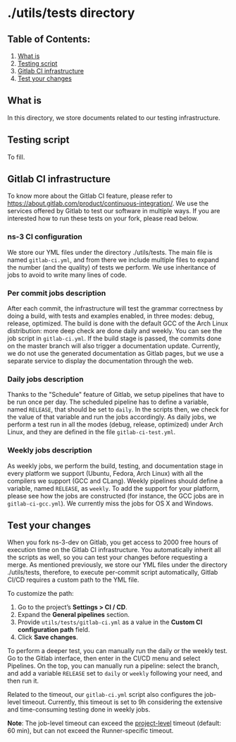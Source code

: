 ./utils/tests directory
=======================

## Table of Contents:

1) [What is](#what-is)
2) [Testing script](#testing-script)
3) [Gitlab CI infrastructure](#gitlab-ci-infrastructure)
4) [Test your changes](#test-your-changes)

## What is

In this directory, we store documents related to our testing infrastructure.

## Testing script
To fill.

## Gitlab CI infrastructure

To know more about the Gitlab CI feature, please refer to https://about.gitlab.com/product/continuous-integration/. We use the services offered by Gitlab to test our software in multiple ways. If you are interested how to run these tests on your fork, please read below.

### ns-3 CI configuration

We store our YML files under the directory ./utils/tests. The main file is named `gitlab-ci.yml`, and from there we include multiple files to expand the number (and the quality) of tests we perform. We use inheritance of jobs to avoid to write many lines of code.

### Per commit jobs description

After each commit, the infrastructure will test the grammar correctness by doing a build, with tests and examples enabled, in three modes: debug, release, optimized. The build is done with the default GCC of the Arch Linux distribution: more deep check are done daily and weekly. You can see the job script in `gitlab-ci.yml`. If the build stage is passed, the commits done on the master branch will also trigger a documentation update. Currently, we do not use the generated documentation as Gitlab pages, but we use a separate service to display the documentation through the web.

### Daily jobs description

Thanks to the "Schedule" feature of Gitlab, we setup pipelines that have to be run once per day. The scheduled pipeline has to define a variable, named `RELEASE`, that should be set to `daily`. In the scripts then, we check for the value of that variable and run the jobs accordingly. As daily jobs, we perform a test run in all the modes (debug, release, optimized) under Arch Linux, and they are defined in the file `gitlab-ci-test.yml`.

### Weekly jobs description

As weekly jobs, we perform the build, testing, and documentation stage in every platform we support (Ubuntu, Fedora, Arch Linux) with all the compilers we support (GCC and CLang). Weekly pipelines should define a variable, named `RELEASE`, as `weekly`. To add the support for your platform, please see how the jobs are constructed (for instance, the GCC jobs are in `gitlab-ci-gcc.yml`). We currently miss the jobs for OS X and Windows.

## Test your changes

When you fork ns-3-dev on Gitlab, you get access to 2000 free hours of execution time on the Gitlab CI infrastructure. You automatically inherit all the scripts as well, so you can test your changes before requesting a merge. As mentioned previously, we store our YML files under the directory ./utils/tests, therefore, to execute per-commit script automatically, Gitlab CI/CD requires a custom path to the YML file.

To customize the path:

1. Go to the project’s **Settings > CI / CD**.
2. Expand the **General pipelines** section.
3. Provide `utils/tests/gitlab-ci.yml` as a value in the **Custom CI configuration path** field.
4. Click **Save changes**.

To perform a deeper test, you can manually run the daily or the weekly test. Go to the Gitlab interface, then enter in the CI/CD menu and select Pipelines. On the top, you can manually run a pipeline: select the branch, and add a variable `RELEASE` set to `daily` or `weekly` following your need, and then run it.

Related to the timeout, our `gitlab-ci.yml` script also configures the job-level timeout. Currently, this timeout is set to 9h considering the extensive and time-consuming testing done in weekly jobs.

**Note**: The job-level timeout can exceed the [project-level](https://docs.gitlab.com/ce/user/project/pipelines/settings.html#timeout) timeout (default: 60 min), but can not exceed the Runner-specific timeout.